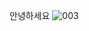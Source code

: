 안녕하세요
![003](https://user-images.githubusercontent.com/91815267/135739693-7879df66-b76c-4995-89bb-deea49ddd85b.PNG)
